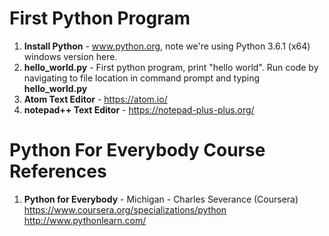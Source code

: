 #  First Python Program
1.  **Install Python** - www.python.org, note we're using Python 3.6.1 (x64) windows version here.  
2.  **hello_world.py** - First python program, print "hello world".  Run code by navigating to file location in command prompt and typing **hello_world.py**
3.  **Atom Text Editor** - https://atom.io/
4.  **notepad++ Text Editor** - https://notepad-plus-plus.org/

#  Python For Everybody Course References
1.  **Python for Everybody** - Michigan - Charles Severance (Coursera)   
	https://www.coursera.org/specializations/python  
	http://www.pythonlearn.com/